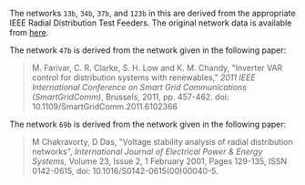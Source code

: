The networks `13b`, `34b`, `37b`, and `123b` in this are derived from the appropriate IEEE Radial Distribution Test Feeders. The original network data is available from [here](http://ewh.ieee.org/soc/pes/dsacom/testfeeders/index.html).

The network `47b` is derived from the network given in the following paper:

> M. Farivar, C. R. Clarke, S. H. Low and K. M. Chandy, "Inverter VAR control for distribution systems with renewables," *2011 IEEE International Conference on Smart Grid Communications (SmartGridComm)*, Brussels, 2011, pp. 457-462.
> doi: 10.1109/SmartGridComm.2011.6102366

The network `69b` is derived from the network given in the following paper:

> M Chakravorty, D Das, "Voltage stability analysis of radial distribution networks", *International Journal of Electrical Power & Energy Systems*, Volume 23, Issue 2, 1 February 2001, Pages 129-135, ISSN 0142-0615,
> doi: 10.1016/S0142-0615(00)00040-5.